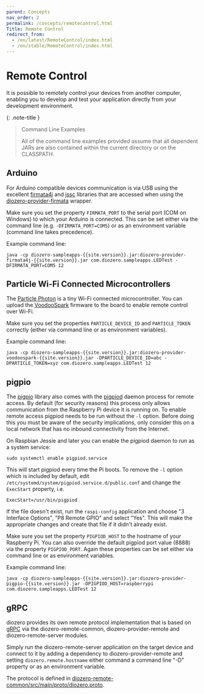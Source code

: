 ```yaml
---
parent: Concepts
nav_order: 2
permalink: /concepts/remotecontrol.html
Title: Remote Control
redirect_from:
  - /en/latest/RemoteControl/index.html
  - /en/stable/RemoteControl/index.html
---
```


# Remote Control

It is possible to remotely control your devices from another computer, enabling you to develop and
test your application directly from your development environment.

{: .note-title }
> Command Line Examples
>
> All of the command line examples provided assume that all dependent JARs are also contained within
the current directory or on the CLASSPATH.

## Arduino

For Arduino compatible devices communication is via USB using the excellent [firmata4j](https://github.com/kurbatov/firmata4j)
and [jssc](https://github.com/scream3r/java-simple-serial-connector) libraries that are accessed when using the
[diozero-provider-firmata](https://github.com/mattjlewis/diozero/tree/master/diozero-provider-firmata) wrapper.

Make sure you set the property `FIRMATA_PORT` to the serial port (COM on Windows) to which your
Arduino is connected. This can be set either via the command line (e.g. `-DFIRMATA_PORT=COM5`)
or as an environment variable (command line takes precedence).

Example command line:

```shell
java -cp diozero-sampleapps-{{site.version}}.jar:diozero-provider-firmata4j-{{site.version}}.jar com.diozero.sampleapps.LEDTest -DFIRMATA_PORT=COM5 12
```

## Particle Wi-Fi Connected Microcontrollers

The [Particle Photon](https://www.particle.io/products/hardware/photon-wifi-dev-kit) is a tiny Wi-Fi
connected microcontroller.
You can upload the [VoodooSpark](https://github.com/voodootikigod/voodoospark) firmware to the board
to enable remote control over Wi-Fi.

Make sure you set the properties `PARTICLE_DEVICE_ID` and `PARTICLE_TOKEN` correctly (either via
command line or as environment variables).

Example command line:

```shell
java -cp diozero-sampleapps-{{site.version}}.jar:diozero-provider-voodoospark-{{site.version}}.jar -DPARTICLE_DEVICE_ID=abc -DPARTICLE_TOKEN=xyz com.diozero.sampleapps.LEDTest 12
```

## pigpio

The [pigpio](http://abyz.me.uk/rpi/pigpio/) library also comes with the
[pigpiod](http://abyz.me.uk/rpi/pigpio/pigpiod.html) daemon process for remote access.
By default (for security reasons) this process only allows communication from the Raspberry Pi
device it is running on.
To enable remote access pigpiod needs to be run without the `-l` option.
Before doing this you must be aware of the security implications, only consider this on a local
network that has no inbound connectivity from the Internet.

On Raspbian Jessie and later you can enable the pigpiod daemon to run as a system service:

```shell
sudo systemctl enable pigpiod.service
```

This will start pigpiod every time the Pi boots. To remove the `-l` option which is included by
default, edit `/etc/systemd/system/pigpiod.service.d/public.conf` and change the `ExecStart` property, i.e.

```
ExecStart=/usr/bin/pigpiod
```

If the file doesn't exist, run the `raspi-config` application and choose "3 Interface Options",
"P8 Remote GPIO" and select "Yes". This will make the appropriate changes and create that file if
it didn't already exist.

Make sure you set the property `PIGPIOD_HOST` to the hostname of your Raspberry Pi.
You can also override the default pigpiod port value (8888) via the property `PIGPIOD_PORT`.
Again these properties can be set either via command line or as environment variables.

Example command line:

```shell
java -cp diozero-sampleapps-{{site.version}}.jar:diozero-provider-pigpio-{{site.version}}.jar -DPIGPIOD_HOST=raspberrypi com.diozero.sampleapps.LEDTest 12
```

## gRPC

diozero provides its own remote protocol implementation that is based on [gRPC](https://grpc.io) via
the diozero-remote-common, diozero-provider-remote and diozero-remote-server modules.

Simply run the diozero-remote-server application on the target device and connect to it by adding a
dependency to diozero-provider-remote and setting `diozero.remote.hostname` either command a command
line "-D" property or as an environment variable.

The protocol is defined in [diozero-remote-common/src/main/proto/diozero.proto](https://github.com/mattjlewis/diozero/blob/main/diozero-remote-common/src/main/proto/diozero.proto).
